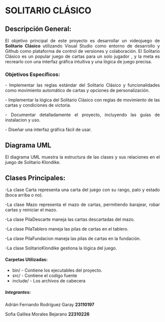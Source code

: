 # SOLITARIO CLÁSICO

## Descripción General:

<p align="justify">
El objetivo principal de este proyecto es desarrollar un videojuego de <strong> Solitario Clásico </strong> utilizando Visual Studio como entorno de desarrollo y Github como plataforma de control de versiones y colaboración. 
El Solitario Clásico es un popular juego de cartas para un solo jugador , y la meta es recrearlo con una interfaz gráfica intuitiva y una lógica de juego precisa.

### Objetivos Específicos:
<p align="justify">
- Implementar las reglas estándar del Solitario Clásico y funcionalidades como movimiento automático de cartas y opciones de personalización.
<p align="justify">
- Implementar la lógica del Solitario Clásico con reglas de movimiento de las cartas y condiciones de victoria.
<p align="justify">
- Documentar detalladamente el proyecto, incluyendo las guías de instalacion y uso.
<p align="justify">
- Diseñar una interfaz gráfica fácil de usar.

## Diagrama UML
<p align="justify">
El diagrama UML muestra la estructura de las clases y sus relaciones en el juego de Solitario Klondike.

## Clases Principales:

<p align="justify">
-La clase Carta representa una carta del juego con su rango, palo y estado (boca arriba o no).
<p align="justify">
-La clase Mazo representa el mazo de cartas, permitiendo barajear, robar cartas y reiniciar el mazo.
<p align="justify">
-La clase PilaDescarte maneja las cartas descartadas del mazo.
<p align="justify">
-La clase PilaTablero maneja las pilas de cartas en el tablero.
<p align="justify">
-La clase PilaFundacion maneja las pilas de cartas en la fundación.
<p align="justify">
-La clase SolitarioKlondike gestiona la lógica del juego.


#### Carpetas Utilizadas:
<p align="justify">

- bin/ - Contiene los ejecutables del proyecto.
- src/ - Contiene el codigo fuente
- include/ - Los archivos de cabecera

##### Integrantes:
Adrián Fernando Rodríguez Garay __23110197__

Sofia Galilea Morales Bejarano  __22310226__

 